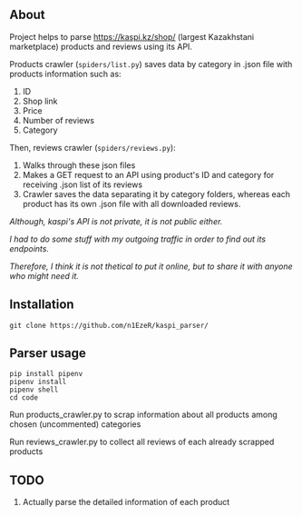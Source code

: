 ## About
Project helps to parse https://kaspi.kz/shop/ (largest Kazakhstani marketplace) products and reviews using its API.

Products crawler (`spiders/list.py`) saves data by category in .json file with products information such as:
1. ID
2. Shop link
3. Price
4. Number of reviews
5. Category

Then, reviews crawler (`spiders/reviews.py`):
1. Walks through these json files
2. Makes a GET request to an API using product's ID and category for receiving .json list of its reviews
3. Crawler saves the data separating it by category folders, whereas each product has its own .json file with all downloaded reviews.

<i>
  Although, kaspi's API is not private, it is not public either. 
  
  I had to do some stuff with my outgoing traffic in order to find out its endpoints. 
  
  Therefore, I think it is not thetical to put it online, but to share it with anyone who might need it.
</i>

## Installation
```
git clone https://github.com/n1EzeR/kaspi_parser/
```
## Parser usage
```
pip install pipenv
pipenv install
pipenv shell
cd code
```
Run products_crawler.py to scrap information about all products among chosen (uncommented) categories

Run reviews_crawler.py to collect all reviews of each already scrapped products

## TODO
1. Actually parse the detailed information of each product
